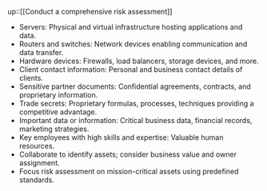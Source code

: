up::[[Conduct a comprehensive risk assessment]]

- Servers: Physical and virtual infrastructure hosting applications and data.
- Routers and switches: Network devices enabling communication and data transfer.
- Hardware devices: Firewalls, load balancers, storage devices, and more.
- Client contact information: Personal and business contact details of clients.
- Sensitive partner documents: Confidential agreements, contracts, and proprietary information.
- Trade secrets: Proprietary formulas, processes, techniques providing a competitive advantage. 
- Important data or information: Critical business data, financial records, marketing strategies. 
- Key employees with high skills and expertise: Valuable human resources.
- Collaborate to identify assets; consider business value and owner assignment.
- Focus risk assessment on mission-critical assets using predefined standards.